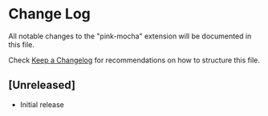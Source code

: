 # Change Log

All notable changes to the "pink-mocha" extension will be documented in this file.

Check [Keep a Changelog](http://keepachangelog.com/) for recommendations on how to structure this file.

## [Unreleased]

- Initial release
